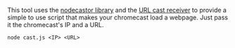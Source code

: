 This tool uses the [nodecastor library](https://github.com/vincentbernat/nodecastor) and the [URL cast receiver](https://github.com/demille/url-cast-receiver) to provide a simple to use script that makes your chromecast load a webpage.
Just pass it the chromecast's IP and a URL.

`node cast.js <IP> <URL>`
